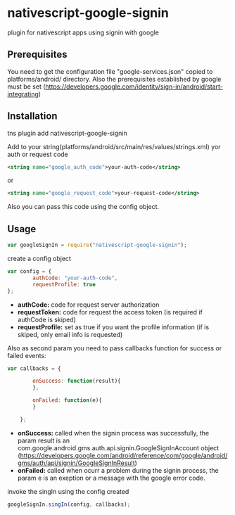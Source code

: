 # nativescript-google-signin
plugin for nativescript apps using signin with google

## Prerequisites
You need to get the configuration file "google-services.json" copied to platforms/android/ directory. Also the prerequisites established by google must be set (https://developers.google.com/identity/sign-in/android/start-integrating)


## Installation
tns plugin add nativescript-google-signin

Add to your string(platforms/android/src/main/res/values/strings.xml) yor auth or request code
```xml
<string name="google_auth_code">your-auth-code</string>
```
or
```xml
<string name="google_request_code">your-request-code</string>
```

Also you can pass this code using the config object.

## Usage
```javascript
var googleSignIn = require("nativescript-google-signin");
```

create a config object
```javascript
var config = {
        authCode: "your-auth-code",
        requestProfile: true
};
```

- **authCode:** code for request server authorization
- **requestToken:** code for request the access token (is required if authCode is skiped)
- **requestProfile:** set as true if you want the profile information (if is skiped, only email info is requested)

Also as second param you need to pass callbacks function for success or failed events:

```javascript
var callbacks = {

        onSuccess: function(result){
        },

        onFailed: function(e){
        }

    };
```

- **onSuccess:** called when the signin process was successfully, the param result is an com.google.android.gms.auth.api.signin.GoogleSignInAccount object (https://developers.google.com/android/reference/com/google/android/gms/auth/api/signin/GoogleSignInResult)
- **onFailed:** called when ocurr a problem during the signin process, the param e is an exeption or a message with the google error code.


invoke the singIn using the config created
```javascript
googleSignIn.singIn(config, callbacks);
```
